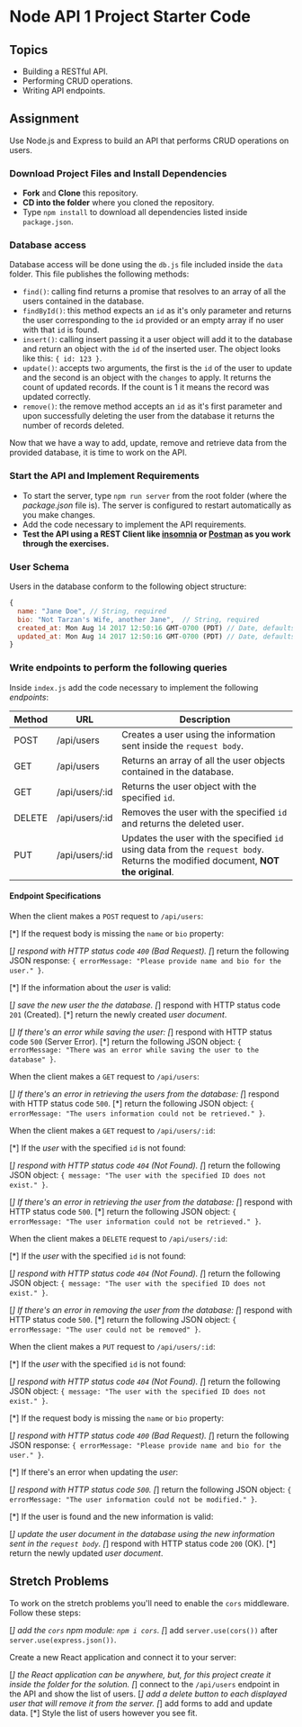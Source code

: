 # Node API 1 Project Starter Code

## Topics

- Building a RESTful API.
- Performing CRUD operations.
- Writing API endpoints.

## Assignment

Use Node.js and Express to build an API that performs CRUD operations on users.

### Download Project Files and Install Dependencies

- **Fork** and **Clone** this repository.
- **CD into the folder** where you cloned the repository.
- Type `npm install` to download all dependencies listed inside `package.json`.

### Database access

Database access will be done using the `db.js` file included inside the `data` folder. This file publishes the following methods:

- `find()`: calling find returns a promise that resolves to an array of all the users contained in the database.
- `findById()`: this method expects an `id` as it's only parameter and returns the user corresponding to the `id` provided or an empty array if no user with that `id` is found.
- `insert()`: calling insert passing it a user object will add it to the database and return an object with the `id` of the inserted user. The object looks like this: `{ id: 123 }`.
- `update()`: accepts two arguments, the first is the `id` of the user to update and the second is an object with the `changes` to apply. It returns the count of updated records. If the count is 1 it means the record was updated correctly.
- `remove()`: the remove method accepts an `id` as it's first parameter and upon successfully deleting the user from the database it returns the number of records deleted.

Now that we have a way to add, update, remove and retrieve data from the provided database, it is time to work on the API.

### Start the API and Implement Requirements

- To start the server, type `npm run server` from the root folder (where the _package.json_ file is). The server is configured to restart automatically as you make changes.
- Add the code necessary to implement the API requirements.
- **Test the API using a REST Client like [insomnia](https://insomnia.rest/download/) or [Postman](https://www.getpostman.com/downloads/) as you work through the exercises.**

### User Schema

Users in the database conform to the following object structure:

```js
{
  name: "Jane Doe", // String, required
  bio: "Not Tarzan's Wife, another Jane",  // String, required
  created_at: Mon Aug 14 2017 12:50:16 GMT-0700 (PDT) // Date, defaults to current date
  updated_at: Mon Aug 14 2017 12:50:16 GMT-0700 (PDT) // Date, defaults to current date
}
```

### Write endpoints to perform the following queries

Inside `index.js` add the code necessary to implement the following _endpoints_:

| Method | URL            | Description                                                                                                                       |
| ------ | -------------- | --------------------------------------------------------------------------------------------------------------------------------- |
| POST   | /api/users     | Creates a user using the information sent inside the `request body`.                                                              |
| GET    | /api/users     | Returns an array of all the user objects contained in the database.                                                               |
| GET    | /api/users/:id | Returns the user object with the specified `id`.                                                                                  |
| DELETE | /api/users/:id | Removes the user with the specified `id` and returns the deleted user.                                                            |
| PUT    | /api/users/:id | Updates the user with the specified `id` using data from the `request body`. Returns the modified document, **NOT the original**. |

#### Endpoint Specifications

When the client makes a `POST` request to `/api/users`:

[*] If the request body is missing the `name` or `bio` property:

[*] respond with HTTP status code `400` (Bad Request).
[*] return the following JSON response: `{ errorMessage: "Please provide name and bio for the user." }`.

[*] If the information about the _user_ is valid:

[*] save the new _user_ the the database.
[*] respond with HTTP status code `201` (Created).
[*] return the newly created _user document_.

[*] If there's an error while saving the _user_:
[*] respond with HTTP status code `500` (Server Error).
[*] return the following JSON object: `{ errorMessage: "There was an error while saving the user to the database" }`.

When the client makes a `GET` request to `/api/users`:

[*] If there's an error in retrieving the _users_ from the database:
[*] respond with HTTP status code `500`.
[*] return the following JSON object: `{ errorMessage: "The users information could not be retrieved." }`.

When the client makes a `GET` request to `/api/users/:id`:

[*] If the _user_ with the specified `id` is not found:

[*] respond with HTTP status code `404` (Not Found).
[*] return the following JSON object: `{ message: "The user with the specified ID does not exist." }`.

[*] If there's an error in retrieving the _user_ from the database:
[*] respond with HTTP status code `500`.
[*] return the following JSON object: `{ errorMessage: "The user information could not be retrieved." }`.

When the client makes a `DELETE` request to `/api/users/:id`:

[*] If the _user_ with the specified `id` is not found:

[*] respond with HTTP status code `404` (Not Found).
[*] return the following JSON object: `{ message: "The user with the specified ID does not exist." }`.

[*] If there's an error in removing the _user_ from the database:
[*] respond with HTTP status code `500`.
[*] return the following JSON object: `{ errorMessage: "The user could not be removed" }`.

When the client makes a `PUT` request to `/api/users/:id`:

[*] If the _user_ with the specified `id` is not found:

[*] respond with HTTP status code `404` (Not Found).
[*] return the following JSON object: `{ message: "The user with the specified ID does not exist." }`.

[*] If the request body is missing the `name` or `bio` property:

[*] respond with HTTP status code `400` (Bad Request).
[*] return the following JSON response: `{ errorMessage: "Please provide name and bio for the user." }`.

[*] If there's an error when updating the _user_:

[*] respond with HTTP status code `500`.
[*] return the following JSON object: `{ errorMessage: "The user information could not be modified." }`.

[*] If the user is found and the new information is valid:

[*] update the user document in the database using the new information sent in the `request body`.
[*] respond with HTTP status code `200` (OK).
[*] return the newly updated _user document_.

## Stretch Problems

To work on the stretch problems you'll need to enable the `cors` middleware. Follow these steps:

[*] add the `cors` npm module: `npm i cors`.
[*] add `server.use(cors())` after `server.use(express.json())`.

Create a new React application and connect it to your server:

[*] the React application can be anywhere, but, for this project create it inside the folder for the solution.
[*] connect to the `/api/users` endpoint in the API and show the list of users.
[*] add a delete button to each displayed user that will remove it from the server.
[*] add forms to add and update data.
[*] Style the list of users however you see fit.
